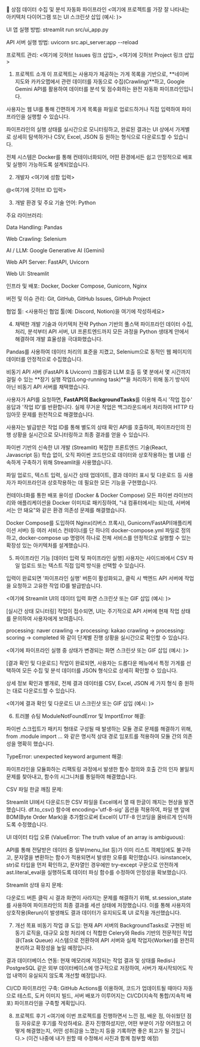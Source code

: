 📖 상점 데이터 수집 및 분석 자동화 파이프라인
<여기에 프로젝트를 가장 잘 나타내는 아키텍처 다이어그램 또는 UI 스크린샷 삽입 (예시: )>

UI 앱 실행 방법: streamlit run src/ui_app.py

API 서버 실행 방법: uvicorn src.api_server:app --reload

프로젝트 관리: <여기에 깃허브 Issues 링크 삽입>, <여기에 깃허브 Project 링크 삽입>

1. 프로젝트 소개
이 프로젝트는 사용자가 제공하는 가게 목록을 기반으로, **네이버 지도와 카카오맵에서 관련 데이터를 자동으로 수집(Crawling)**하고, Google Gemini API를 활용하여 데이터를 분석 및 점수화하는 완전 자동화 파이프라인입니다.

사용자는 웹 UI를 통해 간편하게 가게 목록을 파일로 업로드하거나 직접 입력하여 파이프라인을 실행할 수 있습니다.

파이프라인의 실행 상태를 실시간으로 모니터링하고, 완료된 결과는 UI 상에서 가게별로 상세히 탐색하거나 CSV, Excel, JSON 등 원하는 형식으로 다운로드할 수 있습니다.

전체 시스템은 Docker를 통해 컨테이너화되어, 어떤 환경에서든 쉽고 안정적으로 배포 및 실행이 가능하도록 설계되었습니다.

2. 개발자
<여기에 성함 입력>

  @<여기에 깃허브 ID 입력>

3. 개발 환경 및 주요 기술
언어: Python

주요 라이브러리:

Data Handling: Pandas

Web Crawling: Selenium

AI / LLM: Google Generative AI (Gemini)

Web API Server: FastAPI, Uvicorn

Web UI: Streamlit

인프라 및 배포: Docker, Docker Compose, Gunicorn, Nginx

버전 및 이슈 관리: Git, GitHub, GitHub Issues, GitHub Project

협업 툴: <사용하신 협업 툴(예: Discord, Notion)을 여기에 작성하세요>

4. 채택한 개발 기술과 아키텍처 전략
Python 기반의 풀스택 파이프라인
데이터 수집, 처리, 분석부터 API 서버, UI 프론트엔드까지 모든 과정을 Python 생태계 안에서 해결하여 개발 효율성을 극대화했습니다.

Pandas를 사용하여 데이터 처리의 표준을 지켰고, Selenium으로 동적인 웹 페이지의 데이터를 안정적으로 수집했습니다.

비동기 API 서버 (FastAPI & Uvicorn)
크롤링과 LLM 호출 등 몇 분에서 몇 시간까지 걸릴 수 있는 **장기 실행 작업(Long-running task)**을 처리하기 위해 동기 방식이 아닌 비동기 API 서버를 채택했습니다.

사용자가 API를 요청하면, **FastAPI의 BackgroundTasks**를 이용해 즉시 '작업 접수' 응답과 '작업 ID'를 반환합니다. 실제 무거운 작업은 백그라운드에서 처리하여 HTTP 타임아웃 문제를 원천적으로 해결했습니다.

사용자는 발급받은 작업 ID를 통해 별도의 상태 확인 API를 호출하여, 파이프라인의 진행 상황을 실시간으로 모니터링하고 최종 결과를 얻을 수 있습니다.

파이썬 기반의 신속한 UI 개발 (Streamlit)
복잡한 프론트엔드 기술(React, Javascript 등) 학습 없이, 오직 파이썬 코드만으로 데이터와 상호작용하는 웹 UI를 신속하게 구축하기 위해 Streamlit을 사용했습니다.

파일 업로드, 텍스트 입력, 실시간 상태 업데이트, 결과 데이터 표시 및 다운로드 등 사용자가 파이프라인과 상호작용하는 데 필요한 모든 기능을 구현했습니다.

컨테이너화를 통한 배포 용이성 (Docker & Docker Compose)
모든 파이썬 라이브러리와 애플리케이션을 Docker 이미지로 패키징하여, "내 컴퓨터에서는 되는데, 서버에서는 안 돼요"와 같은 환경 의존성 문제를 해결했습니다.

Docker Compose를 도입하여 Nginx(리버스 프록시), Gunicorn/FastAPI(애플리케이션 서버) 등 여러 서비스 컨테이너를 단 하나의 docker-compose.yml 파일로 정의하고, docker-compose up 명령어 하나로 전체 서비스를 안정적으로 실행할 수 있는 확장성 있는 아키텍처를 설계했습니다.

5. 파이프라인 기능
[데이터 입력 및 파이프라인 실행]
사용자는 사이드바에서 CSV 파일 업로드 또는 텍스트 직접 입력 방식을 선택할 수 있습니다.

입력이 완료되면 '파이프라인 실행' 버튼이 활성화되고, 클릭 시 백엔드 API 서버에 작업을 요청하고 고유한 작업 ID를 발급받습니다.

<여기에 Streamlit UI의 데이터 입력 화면 스크린샷 또는 GIF 삽입 (예시: )>

[실시간 상태 모니터링]
작업이 접수되면, UI는 주기적으로 API 서버에 현재 작업 상태를 문의하여 사용자에게 보여줍니다.

processing: naver crawling -> processing: kakao crawling -> processing: scoring -> completed 와 같이 단계별 진행 상황을 실시간으로 확인할 수 있습니다.

<여기에 파이프라인 실행 중 상태가 변경되는 화면 스크린샷 또는 GIF 삽입 (예시: )>

[결과 확인 및 다운로드]
작업이 완료되면, 사용자는 드롭다운 메뉴에서 특정 가게를 선택하여 모든 수집 및 분석 데이터를 JSON 형식으로 상세히 확인할 수 있습니다.

상세 정보 확인과 별개로, 전체 결과 데이터를 CSV, Excel, JSON 세 가지 형식 중 원하는 대로 다운로드할 수 있습니다.

<여기에 결과 확인 및 다운로드 UI 스크린샷 또는 GIF 삽입 (예시: )>

6. 트러블 슈팅
ModuleNotFoundError 및 ImportError 해결:

파이썬 스크립트가 패키지 형태로 구성될 때 발생하는 모듈 경로 문제를 해결하기 위해, from .module import ... 와 같은 명시적 상대 경로 임포트를 적용하여 모듈 간의 의존성을 명확히 했습니다.

TypeError: unexpected keyword argument 해결:

파이프라인을 모듈화하는 리팩토링 과정에서 발생한 함수 정의와 호출 간의 인자 불일치 문제를 찾아내고, 함수의 시그니처를 통일하여 해결했습니다.

CSV 파일 한글 깨짐 문제:

Streamlit UI에서 다운로드한 CSV 파일을 Excel에서 열 때 한글이 깨지는 현상을 발견했습니다. df.to_csv() 함수에 encoding='utf-8-sig' 옵션을 적용하여, 파일 맨 앞에 BOM(Byte Order Mark)을 추가함으로써 Excel이 UTF-8 인코딩을 올바르게 인식하도록 수정했습니다.

UI 데이터 타입 오류 (ValueError: The truth value of an array is ambiguous):

API를 통해 전달받은 데이터 중 일부(menu_list 등)가 이미 리스트 객체임에도 불구하고, 문자열을 변환하는 함수가 적용되면서 발생한 오류를 확인했습니다. isinstance(x, str)로 타입을 먼저 확인하고, 문자열인 경우에만 try-except 구문으로 안전하게 ast.literal_eval을 실행하도록 데이터 파싱 함수를 수정하여 안정성을 확보했습니다.

Streamlit 상태 유지 문제:

다운로드 버튼 클릭 시 결과 화면이 사라지는 문제를 해결하기 위해, st.session_state를 사용하여 파이프라인의 최종 결과를 세션 상태에 저장했습니다. 이를 통해 사용자의 상호작용(Rerun)이 발생해도 결과 데이터가 유지되도록 UI 로직을 개선했습니다.

7. 개선 목표
비동기 작업 큐 도입: 현재 API 서버의 BackgroundTasks로 구현된 비동기 로직을, 대규모 요청 처리에 더 적합한 Celery와 Redis 기반의 전문적인 작업 큐(Task Queue) 시스템으로 전환하여 API 서버와 실제 작업자(Worker)를 완전히 분리하고 확장성을 높일 예정입니다.

결과 데이터베이스 연동: 현재 메모리에 저장되는 작업 결과 및 상태를 Redis나 PostgreSQL 같은 외부 데이터베이스에 영구적으로 저장하여, 서버가 재시작되어도 작업 내역이 유실되지 않도록 개선할 예정입니다.

CI/CD 파이프라인 구축: GitHub Actions를 이용하여, 코드가 업데이트될 때마다 자동으로 테스트, 도커 이미지 빌드, 서버 배포가 이루어지는 CI/CD(지속적 통합/지속적 배포) 파이프라인을 구축할 계획입니다.

8. 프로젝트 후기
<여기에 이번 프로젝트를 진행하면서 느낀 점, 배운 점, 아쉬웠던 점 등 자유로운 후기를 작성하세요. 혼자 진행하셨지만, 어떤 부분이 가장 어려웠고 어떻게 해결했는지, 어떤 성취감을 느꼈는지 등을 기록하면 좋은 회고가 될 것입니다.> (이건 나중에 내가 원할 때 수정해서 사진과 함께 첨부할 예정)
